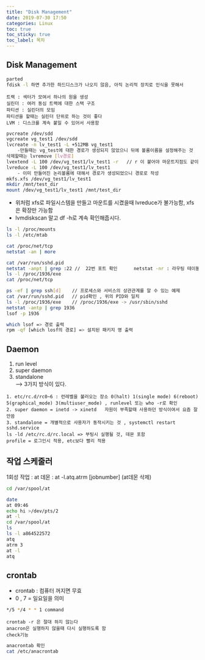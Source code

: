 ```yaml
---
title: "Disk Management"
date: 2019-07-30 17:50
categories: Linux
toc: true
toc_sticky: true
toc_label: 목차 
---
```

 ## Disk Management
```bash
parted 
fdisk -l 하면 추가한 하드디스크가 나오지 않음, 아직 논리적 장치로 인식을 못해서
```
```class
트랙 : 섹터가 모여서 하나의 원을 생성
실린더 : 여러 동심 트랙에 대한 스택 구조
파티션 : 실린더의 모임
파티션을 할때는 실린더 단위로 하는 것이 좋다
LVM : 디스크를 계속 붙일 수 있어서 사용함
```

```bash
pvcreate /dev/sdd
vgcreate vg_test1 /dev/sdd
lvcreate -n lv_test1 -L +512MB vg_test1
	-만들때는 vg_test에 대한 경로가 생성되지 않았으니 뒤에 볼륨이름을 설정해주는 것
삭제할때는 lvremove [lv경로]
lvextend -L 100 /dev/vg_test1/lv_test1 -r	// r 이 붙어야 마운트지점도 같이 증가
lvreduce -L 100 /dev/vg_test1/lv_test1
	- 이미 만들어진 논리볼륨에 대해서 경로가 생성되었으니 경로로 작성
mkfs.xfs /dev/vg_test1/lv_test1
mkdir /mnt/test_dir
mount /dev/vg_test1/lv_test1 /mnt/test_dir 
```

- 위처럼 xfs로 파일시스템을 만들고 마운트를 시켰을때 lvreduce가 불가능함, xfs은 확장만 가능함
- lvmdiskscan 말고 df -h로 계속 확인해줍시다.  

```bash
ls -l /proc/mounts
ls -l /etc/mtab

cat /proc/net/tcp
netstat -an | more

cat /var/run/sshd.pid
netstat -anpt | grep :22 //  22번 포트 확인		netstat -nr : 라우팅 테이블 확인, u는 udp
ls -l /proc/1936/exe
cat /proc/net/tcp

ps -ef | grep ssh[d]	// 프로세스와 서비스의 상관관계를 알 수 있는 예제
cat /var/run/sshd.pid	// pid확인 , 위의 PID와 일치
ls -l /proc/1936/exe	// /proc/1936/exe -> /usr/sbin/sshd
netstat -antp | grep 1936
lsof -p 1936

which lsof => 경로 출력
rpm -qf [which losf의 경로] => 설치된 패키지 명 출력
```

## Daemon 
1. run level  
2. super daemon   
3. standalone   
--> 3가지 방식이 있다.
```class
1. etc/rc.d/rc0~6 : 런레벨을 불러오는 장소 0(halt) 1(single mode) 6(reboot) 5(graphical_mode) 3(multiuser_mode) , runlevel 또는 who -r로 확인
2. super daemon = inetd -> xinetd 	자원이 부족할때 사용하던 방식이여서 요즘 잘 안씀
3. standalone = 개별적으로 사용자가 동작시키는 것 , systemctl restart sshd.service 
ls -ld /etc/rc.d/rc.local => 부팅시 실행될 것, 데몬 포함
profile = 로그인시 적용, etc보다 빨리 적용
```


## 작업 스케줄러

1회성 작업 : at 데몬 : at -l.atq.atrm [jobnumber] (at데몬 삭제)
```bash
cd /var/spool/at

date
at 09:46
echo hi >/dev/pts/2
at -l
cd /var/spool/at
ls
ls -l a864522572
atq
atrm 3
at -l
atq
```

## crontab
- crontab : 컴퓨터 꺼지면 무효
- 0 , 7 =  일요일을 의미
```bash
*/5 */4 * * 1 command
```
```class
crontab -r 은 절대 하지 않는다
anacron은 실행하지 않을때 다시 실행하도록 함
check기능
```
```bash
anacrontab 확인
cat /etc/anacrontab 
```
